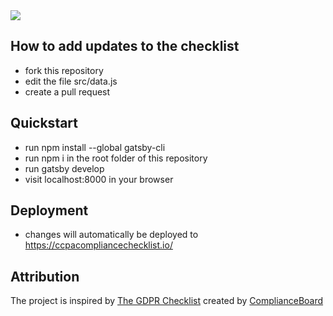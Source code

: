<img src="https://github.com/privacyradius/CCPA-checklist/blob/master/src/images/github.png">

## How to add updates to the checklist

- fork this repository
- edit the file src/data.js
- create a pull request


## Quickstart

- run npm install --global gatsby-cli
- run npm i in the root folder of this repository
- run gatsby develop
- visit localhost:8000 in your browser

## Deployment

- changes will automatically be deployed to https://ccpacompliancechecklist.io/

## Attribution

The project is inspired by [The GDPR Checklist](https://gdprchecklist.io/) 
created by [ComplianceBoard](https://www.complianceboard.io/)
